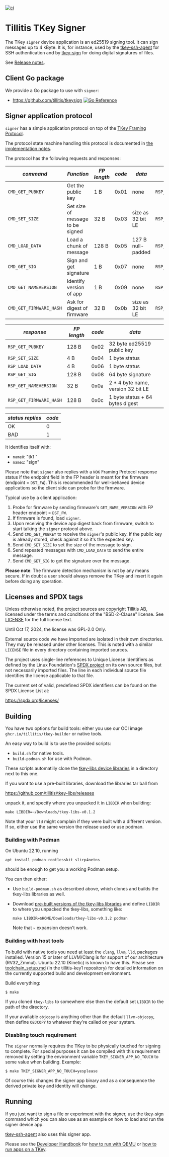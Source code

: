 [![ci](https://github.com/tillitis/tkey-device-signer/actions/workflows/ci.yaml/badge.svg?branch=main&event=push)](https://github.com/tillitis/tkey-device-signer/actions/workflows/ci.yaml)

# Tillitis TKey Signer

The TKey `signer` device application is an ed25519 signing tool. It
can sign messages up to 4 kByte. It is, for instance, used by the
[tkey-ssh-agent](https://github.com/tillitis/tkey-ssh-agent) for SSH
authentication and by
[tkey-sign](https://github.com/tillitis/tkey-sign-cli) for doing
digital signatures of files.

See [Release notes](RELEASE.md).

## Client Go package

We provide a Go package to use with `signer`:

- https://github.com/tillitis/tkeysign [![Go Reference](https://pkg.go.dev/badge/github.com/tillitis/tkeysign.svg)](https://pkg.go.dev/github.com/tillitis/tkeysign)

## Signer application protocol

`signer` has a simple application protocol on top of the [TKey Framing
Protocol](https://dev.tillitis.se/protocol/#framing-protocol).

The protocol state machine handling this protocol is documented in
[the implementation notes](docs/implementation-notes.md).

The protocol has the following requests and responses:

| *command*               | *Function*                       | *FP length* | *code* | *data*            | *response*              |
|-------------------------|----------------------------------|-------------|--------|-------------------|-------------------------|
| `CMD_GET_PUBKEY`        | Get the public key               | 1 B         | 0x01   | none              | `RSP_GET_PUBKEY`        |
| `CMD_SET_SIZE`          | Set size of message to be signed | 32 B        | 0x03   | size as 32 bit LE | `RSP_SET_SIZE`          |
| `CMD_LOAD_DATA`         | Load a chunk of message          | 128 B       | 0x05   | 127 B null-padded | `RSP_LOAD_DATA`         |
| `CMD_GET_SIG`           | Sign and get signature           | 1 B         | 0x07   | none              | `RSP_GET_SIG`           |
| `CMD_GET_NAMEVERSION`   | Identify version of app          | 1 B         | 0x09   | none              | `RSP_GET_NAMEVERSION`   |
| `CMD_GET_FIRMWARE_HASH` | Ask for digest of firmware       | 32 B        | 0x0b   | size as 32 bit LE | `RSP_GET_FIRMWARE_HASH` |

| *response*              | *FP length* | *code* | *data*                             |
|-------------------------|-------------|--------|------------------------------------|
| `RSP_GET_PUBKEY`        | 128 B       | 0x02   | 32 byte ed25519 public key         |
| `RSP_SET_SIZE`          | 4 B         | 0x04   | 1 byte status                      |
| `RSP_LOAD_DATA`         | 4 B         | 0x06   | 1 byte status                      |
| `RSP_GET_SIG`           | 128 B       | 0x08   | 64 byte signature                  |
| `RSP_GET_NAMEVERSION`   | 32 B        | 0x0a   | 2 * 4 byte name, version 32 bit LE |
| `RSP_GET_FIRMWARE_HASH` | 128 B       | 0x0c   | 1 byte status + 64 bytes digest    |

| *status replies* | *code* |
|------------------|--------|
| OK               | 0      |
| BAD              | 1      |

It identifies itself with:

- `name0`: "tk1  "
- `name1`: "sign"

Please note that `signer` also replies with a `NOK` Framing Protocol
response status if the endpoint field in the FP header is meant for
the firmware (endpoint = `DST_FW`). This is recommended for
well-behaved device applications so the client side can probe for the
firmware.

Typical use by a client application:

1. Probe for firmware by sending firmware's `GET_NAME_VERSION` with FP
   header endpoint = `DST_FW`.
2. If firmware is found, load `signer`.
3. Upon receiving the device app digest back from firmware, switch to
   start talking the `signer` protocol above.
4. Send `CMD_GET_PUBKEY` to receive the `signer`'s public key. If the
   public key is already stored, check against it so it's the expected
   key.
5. Send `CMD_SET_SIZE` to set the size of the message to sign.
6. Send repeated messages with `CMD_LOAD_DATA` to send the
   entire message.
7. Send `CMD_GET_SIG` to get the signature over the message.

**Please note**: The firmware detection mechanism is not by any means
secure. If in doubt a user should always remove the TKey and insert it
again before doing any operation.

## Licenses and SPDX tags

Unless otherwise noted, the project sources are copyright Tillitis AB,
licensed under the terms and conditions of the "BSD-2-Clause" license.
See [LICENSE](LICENSE) for the full license text.

Until Oct 17, 2024, the license was GPL-2.0 Only.

External source code we have imported are isolated in their own
directories. They may be released under other licenses. This is noted
with a similar `LICENSE` file in every directory containing imported
sources.

The project uses single-line references to Unique License Identifiers
as defined by the Linux Foundation's [SPDX project](https://spdx.org/)
on its own source files, but not necessarily imported files. The line
in each individual source file identifies the license applicable to
that file.

The current set of valid, predefined SPDX identifiers can be found on
the SPDX License List at:

https://spdx.org/licenses/

## Building

You have two options for build tools: either you use our OCI image
`ghcr.io/tillitis/tkey-builder` or native tools.

An easy way to build is to use the provided scripts:

- `build.sh` for native tools.
- `build-podman.sh` for use with Podman.

These scripts automatilly clone the [tkey-libs device
libraries](https://github.com/tillitis/tkey-libs) in a directory next
to this one.

If you want to use a pre-built libraries, download the libraries tar
ball from

https://github.com/tillitis/tkey-libs/releases

unpack it, and specify where you unpacked it in `LIBDIR` when
building:

```
make LIBDIR=~/Downloads/tkey-libs-v0.1.2
```

Note that your `lld` might complain if they were built with a
different version. If so, either use the same version the release used
or use podman.

### Building with Podman

On Ubuntu 22.10, running

```
apt install podman rootlesskit slirp4netns
```

should be enough to get you a working Podman setup.

You can then either:

- Use `build-podman.sh` as described above, which clones and builds
  the tkey-libs libraries as well.

- Download [pre-built versions of the tkey-libs
  libraries](https://github.com/tillitis/tkey-libs/releases) and
  define `LIBDIR` to where you unpacked the tkey-libs, something
  like:

  ```
  make LIBDIR=$HOME/Downloads/tkey-libs-v0.1.2 podman
  ```

  Note that `~` expansion doesn't work.

### Building with host tools

To build with native tools you need at least the `clang`, `llvm`,
`lld`, packages installed. Version 15 or later of LLVM/Clang is for
support of our architecture (RV32\_Zmmul). Ubuntu 22.10 (Kinetic) is
known to have this. Please see
[toolchain_setup.md](https://github.com/tillitis/tillitis-key1/blob/main/doc/toolchain_setup.md)
(in the tillitis-key1 repository) for detailed information on the
currently supported build and development environment.

Build everything:

```
$ make
```

If you cloned `tkey-libs` to somewhere else then the default set
`LIBDIR` to the path of the directory.

If your available `objcopy` is anything other than the default
`llvm-objcopy`, then define `OBJCOPY` to whatever they're called on
your system.

### Disabling touch requirement

The `signer` normally requires the TKey to be physically touched for
signing to complete. For special purposes it can be compiled with this
requirement removed by setting the environment variable
`TKEY_SIGNER_APP_NO_TOUCH` to some value when building. Example:

```
$ make TKEY_SIGNER_APP_NO_TOUCH=yesplease
```

Of course this changes the signer app binary and as a consequence the
derived private key and identity will change.

## Running

If you just want to sign a file or experiment with the signer, use the
[tkey-sign](https://github.com/tillitis/tkey-sign-cli) command which
you can also use as an example on how to load and run the signer
device app.

[tkey-ssh-agent](https://github.com/tillitis/tillitis-key1-apps) also
uses this signer app.

Please see the [Developer Handbook](https://dev.tillitis.se/) for [how
to run with QEMU](https://dev.tillitis.se/tools/#qemu-emulator) or
[how to run apps on a
TKey](https://dev.tillitis.se/devapp/#running-tkey-apps).
